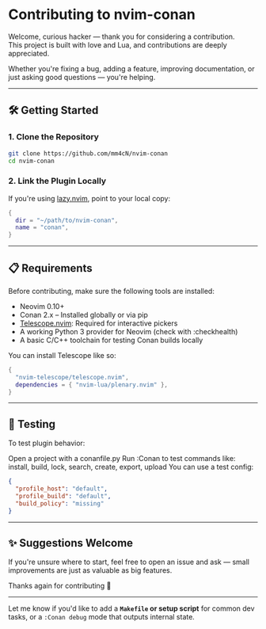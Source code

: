 # Contributing to nvim-conan

Welcome, curious hacker — thank you for considering a contribution.  
This project is built with love and Lua, and contributions are deeply appreciated.

Whether you're fixing a bug, adding a feature, improving documentation, or just asking good questions — you're helping.

---

## 🛠️ Getting Started

### 1. Clone the Repository

```bash
git clone https://github.com/mm4cN/nvim-conan
cd nvim-conan
```


### 2. Link the Plugin Locally

If you're using [lazy.nvim](https://github.com/folke/lazy.nvim), point to your local copy:
```lua
{
  dir = "~/path/to/nvim-conan",
  name = "conan",
}
```

------

## 📋 Requirements

Before contributing, make sure the following tools are installed:

- Neovim 0.10+
- Conan 2.x – Installed globally or via pip
- [Telescope.nvim](https://github.com/nvim-telescope/telescope.nvim): Required for interactive pickers
- A working Python 3 provider for Neovim (check with :checkhealth)
- A basic C/C++ toolchain for testing Conan builds locally

You can install Telescope like so:

```lua
{
  "nvim-telescope/telescope.nvim",
  dependencies = { "nvim-lua/plenary.nvim" },
}
```
-----

## 🧪 Testing

To test plugin behavior:

Open a project with a conanfile.py
Run :Conan <subcommand> to test commands like:
install, build, lock, search, create, export, upload
You can use a test config:

```json
{
  "profile_host": "default",
  "profile_build": "default",
  "build_policy": "missing"
}
```
-------

## ✨ Suggestions Welcome

If you're unsure where to start, feel free to open an issue and ask — small improvements are just as valuable as big features.

Thanks again for contributing 💚


---

Let me know if you'd like to add a **`Makefile` or setup script** for common dev tasks, or a `:Conan debug` mode that outputs internal state.

